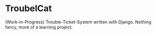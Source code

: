 # TroubelCat

(Work-in-Progress) Trouble-Ticket-System written with Django. Nothing fancy, more of a learning project.